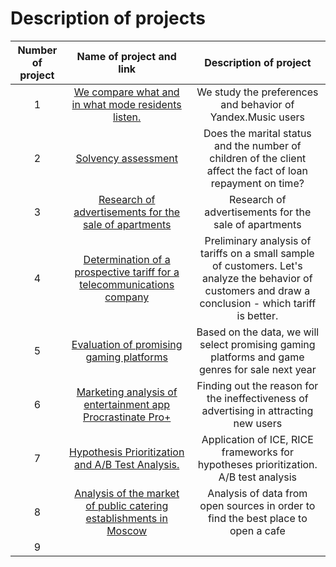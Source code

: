 # Description of projects



| Number of project | Name of project and link  | Description of project |
|:-----------------:|:-------------------------:|:--------------------:|
| 1 | [We compare what and in what mode residents listen.](https://github.com/zverevsv84/Portfolio/blob/main/Project_Yandex.Music/Project_Yandex.Music.ipynb)|             We study the preferences and behavior of Yandex.Music users    |
| 2 | [Solvency assessment](https://github.com/zverevsv84/Portfolio/blob/main/Solvency%20assessment/977f205d-c6bc-49dc-9304-23e347f3e00f.ipynb) | Does the marital status and the number of children of the client affect the fact of loan repayment on time?|
| 3 | [Research of advertisements for the sale of apartments](https://github.com/zverevsv84/Portfolio/blob/main/Research%20of%20advertisements%20for%20the%20sale%20of%20apartments/b5591300-4332-423d-b69c-46e3b8a8e667.ipynb) | Research of advertisements for the sale of apartments |
| 4 | [Determination of a prospective tariff for a telecommunications company](https://github.com/zverevsv84/Portfolio/blob/main/Determination%20of%20a%20prospective%20tariff%20for%20a%20telecommunications%20company/264b0e52-ee53-4b12-a9e0-a2024247e860%20(1).ipynb) | Preliminary analysis of tariffs on a small sample of customers. Let's analyze the behavior of customers and draw a conclusion - which tariff is better. |
| 5 | [Evaluation of promising gaming platforms](https://github.com/zverevsv84/Portfolio/blob/main/Evaluation%20of%20promising%20gaming%20platforms/3ff2e8e6-f99a-49ec-a108-f16b9a81cd95%20(1).ipynb) | Based on the data, we will select promising gaming platforms and game genres for sale next year |
| 6 | [Marketing analysis of entertainment app Procrastinate Pro+](https://github.com/zverevsv84/Portfolio/blob/main/Marketing%20analysis%20of%20entertainment%20app%20Procrastinate%20Pro%2B/b91a69f9-276b-441c-97ec-c71920b0996a.ipynb) | Finding out the reason for the ineffectiveness of advertising in attracting new users |
| 7 | [Hypothesis Prioritization and A/B Test Analysis.](https://github.com/zverevsv84/Portfolio/blob/main/Hypothesis%20Prioritization%20and%20AB%20Test%20Analysis./4c295031-8a51-48aa-b574-9763938ba403%20(1)%20%E2%80%94%20%D0%BA%D0%BE%D0%BF%D0%B8%D1%8F.ipynb) | Application of ICE, RICE frameworks for hypotheses prioritization. A/B test analysis |
| 8 | [Analysis of the market of public catering establishments in Moscow](https://github.com/zverevsv84/Portfolio/blob/main/Analysis%20of%20the%20market%20of%20public%20catering%20establishments%20in%20Moscow/41794fc9-3089-4e9e-81c2-a098bdfbc07a%20(1)%20%E2%80%94%20%D0%BA%D0%BE%D0%BF%D0%B8%D1%8F.ipynb) | Analysis of data from open sources in order to find the best place to open a cafe |
| 9 | []() |   |
